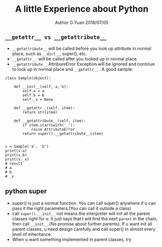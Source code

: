 
# <center>A little Experience about Python</center>
<center>Author G.Yuan 2018/07/05</center>

## `__getattr__ vs __getattribute__`
* `__getattribute__` will be called before you look up attribute in normal place, such as `__dict__`, super(), etc.
* `__getattr__ `will be called after you looked up in normal place.
* `__getattribute__`  AttribureError Exception will be ignored and continue to look up in normal place and `__getattr__` . A good sample:
```
class Sample(object):

    def __init__(self, a, b):
        self.a = a
        self.b = b
        self._x = None

    def __getattr__(self, item):
        return str(item)

    def __getattribute__(self, item):
        if item.startswith('_'):
            raise AttributeError
        return super().__getattribute__(item)


s = Sample('a', 'b')
print(s.a)
print(s.b)
print(s._x)
# result
# a
# b
# _x
```
    
## python super

 * super() is just a normal function. You can call super() anywhere if u can pass it the right parameters.(You can call it outside a class)
 *  call `super().__init__` not means the interpreter will init all the parent classes right for u. It just says that I will find the next `parent` in the chain, then call `__init__`.(No promise about further parents). If u want init all parent classes, u need design carefully and call super() in almost every level of inheritance.
 * When u want something implemented in parent classes, try 

<!--stackedit_data:
eyJoaXN0b3J5IjpbLTc0NjEzODk2MiwtNzc2ODM1NDgxLDE5MD
M1MDI2MzldfQ==
-->